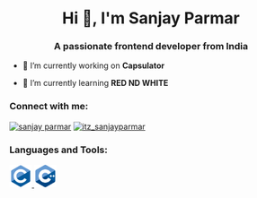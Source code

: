 <h1 align="center">Hi 👋, I'm Sanjay Parmar</h1>
<h3 align="center">A passionate frontend developer from India</h3>

- 🔭 I’m currently working on **Capsulator**

- 🌱 I’m currently learning **RED ND WHITE**

<h3 align="left">Connect with me:</h3>
<p align="left">
<a href="https://fb.com/sanjay parmar" target="blank"><img align="center" src="https://raw.githubusercontent.com/rahuldkjain/github-profile-readme-generator/master/src/images/icons/Social/facebook.svg" alt="sanjay parmar" height="30" width="40" /></a>
<a href="https://instagram.com/itz_sanjayparmar" target="blank"><img align="center" src="https://raw.githubusercontent.com/rahuldkjain/github-profile-readme-generator/master/src/images/icons/Social/instagram.svg" alt="itz_sanjayparmar" height="30" width="40" /></a>
</p>

<h3 align="left">Languages and Tools:</h3>
<p align="left"> <a href="https://www.cprogramming.com/" target="_blank" rel="noreferrer"> <img src="https://raw.githubusercontent.com/devicons/devicon/master/icons/c/c-original.svg" alt="c" width="40" height="40"/> </a> <a href="https://www.w3schools.com/cpp/" target="_blank" rel="noreferrer"> <img src="https://raw.githubusercontent.com/devicons/devicon/master/icons/cplusplus/cplusplus-original.svg" alt="cplusplus" width="40" height="40"/> </a> </p>
